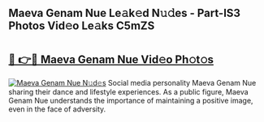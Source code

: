 ## Maeva Genam Nue Le𝚊k𝚎d N𝚞𝚍es - Part-IS3 Photos Vid𝚎o Le𝚊ks C5mZS

# <h2><a href="http://fb2k96.evod.top/?m=Maeva+Genam+Nue">🔗 👉🔴 Maeva Genam Nue Vid𝚎o Ph𝚘t𝚘s</a></h2>

[![Maeva Genam Nue N𝚞d𝚎s](https://i.imgur.com/8V9OHl7.gif)](http://fb2k96.evod.top/?m=Maeva+Genam+Nue)
Social media personality Maeva Genam Nue sharing their dance and lifestyle experiences. As a public figure, Maeva Genam Nue understands the importance of maintaining a positive image, even in the face of adversity. 
